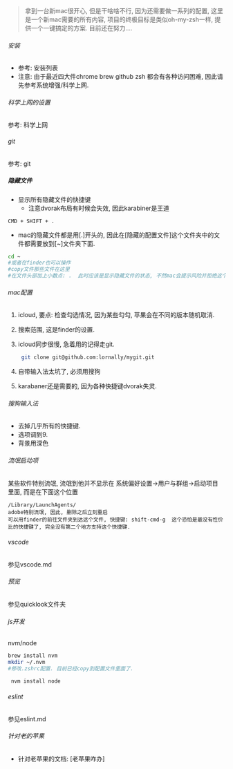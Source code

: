 > 拿到一台新mac很开心, 但是干啥啥不行, 因为还需要做一系列的配置,  这里是一个新mac需要的所有内容, 项目的终极目标是类似oh-my-zsh一样, 提供一个一键搞定的方案. 目前还在努力....

###### 安装

- 参考: 安装列表
- 注意: 由于最近四大件chrome brew github zsh 都会有各种访问困难, 因此请先参考系统增强/科学上网.

###### 科学上网的设置

参考: 科学上网

###### git

参考: git

##### 隐藏文件

- 显示所有隐藏文件的快捷键
  - 注意dvorak布局有时候会失效, 因此karabiner是王道

```
CMD + SHIFT + .
```

- mac的隐藏文件都是用[.]开头的, 因此在[隐藏的配置文件]这个文件夹中的文件都需要放到[~]文件夹下面.

```sh
cd ~
#或者在finder也可以操作
#copy文件那些文件在这里
#在文件头部加上小数点: .  此时应该是显示隐藏文件的状态, 不然mac会提示风险并拒绝这个操作.
```

###### mac配置

1. icloud,  要点: 检查勾选情况, 因为某些勾勾, 苹果会在不同的版本随机取消. 

2. 搜索范围, 这是finder的设置.

3. icloud同步很慢, 急着用的记得走git.

   ```sh
    git clone git@github.com:lornally/mygit.git
   ```

4. 自带输入法太坑了, 必须用搜狗

5. karabaner还是需要的, 因为各种快捷键dvorak失灵.

###### 搜狗输入法

- 去掉几乎所有的快捷键.
- 选项调到9.
- 背景用深色

###### 流氓启动项

某些软件特别流氓, 流氓到他并不显示在 系统偏好设置->用户与群组->启动项目 里面, 而是在下面这个位置

```
/Library/LaunchAgents/
adobe特别流氓, 因此, 删除之后立刻重启
可以用finder的前往文件夹到达这个文件, 快捷键: shift-cmd-g  这个恐怕是最没有性价比的快捷键了, 完全没有第二个地方支持这个快捷键.
```

###### vscode

参见vscode.md

###### 预览

参见quicklook文件夹

###### js开发

nvm/node

```sh
brew install nvm
mkdir ~/.nvm
#修改.zshrc配置. 目前已经copy到配置文件里面了.
```

```sh
 nvm install node
```

###### eslint

参见eslint.md


###### 针对老的苹果

- 针对老苹果的文档: [老苹果咋办]

